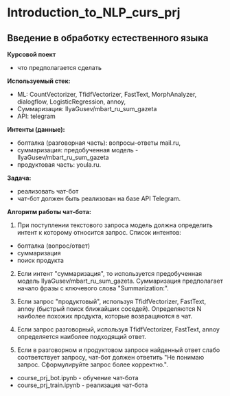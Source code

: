 # Introduction_to_NLP_curs_prj
## Введение в обработку естественного языка

__Курсовой поект__
- что предполагается сделать

__Используемый стек:__
- ML: CountVectorizer, TfidfVectorizer, FastText, MorphAnalyzer, dialogflow, LogisticRegression, annoy,
- Суммаризация: IlyaGusev/mbart_ru_sum_gazeta
- API: telegram

__Интенты (данные):__
- болталка (разговорная часть): вопросы-ответы mail.ru,
- суммаризация: предобученная модель - IlyaGusev/mbart_ru_sum_gazeta
- продуктовая часть: youla.ru.

__Задача:__
- реализовать чат-бот
- чат-бот должен быть реализован на базе API Telegram.

__Алгоритм работы чат-бота:__

1. При поступлении текстового запроса модель должна определить интент к которому относится запрос.
Список интентов:
- болталка (вопрос/ответ)
- суммаризация
- поиск продукта

2. Если интент "cуммаризация", то используется предобученная модель IlyaGusev/mbart_ru_sum_gazeta.
Суммаризация предполагает начало фразы с ключевого слова "Summarization:".

3. Если запрос "продуктовый", используя TfidfVectorizer, FastText, annoy (быстрый поиск ближайших соседей).
Определяются N наиболее похожих продукта, которые возвращяются в чат.

4. Если запрос разговорный, используя TfidfVectorizer, FastText, annoy определяется наиболее подходящий ответ.

5. Если в разговорном и продуктовом запросе найденный ответ слабо соответствует запросу,
чат-бот должен ответить "Не понимаю запрос. Сформулируйте запрос более корректно.".


- course_prj_bot.ipynb - обучение чат-бота
- course_prj_train.ipynb - реализация чат-бота


